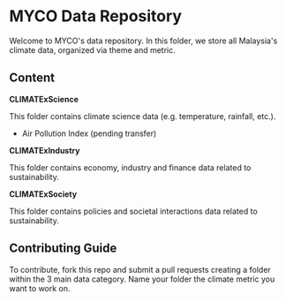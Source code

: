 # MYCO Data Repository

Welcome to MYCO's data repository. In this folder, we store all Malaysia's climate data, organized via theme and metric.

## Content

**CLIMATExScience**

This folder contains climate science data (e.g. temperature, rainfall, etc.).

* Air Pollution Index (pending transfer)

**CLIMATExIndustry**

This folder contains economy, industry and finance data related to sustainability.

**CLIMATExSociety**

This folder contains policies and societal interactions data related to sustainability.

## Contributing Guide

To contribute, fork this repo and submit a pull requests creating a folder within the 3 main data category. Name your folder the climate metric you want to work on.
